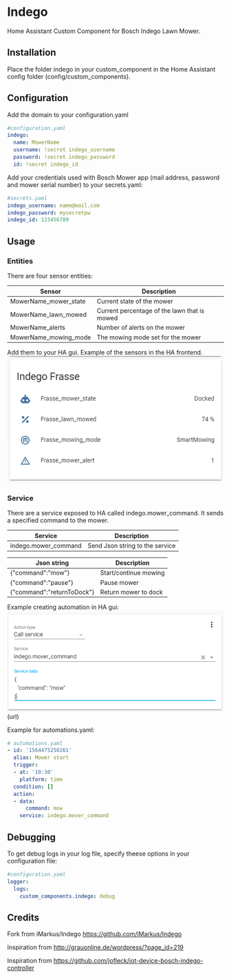# Indego
Home Assistant Custom Component for Bosch Indego Lawn Mower.

## Installation
Place the folder indego in your custom_component in the Home Assistant config folder (config/custom_components).
    
## Configuration
Add the domain to your configuration.yaml
``` yaml
#configuration.yaml
indego:
  name: MowerName
  username: !secret indego_username
  password: !secret indego_password
  id: !secret indego_id
```

Add your credentials used with Bosch Mower app (mail address, password and mower serial number) to your secrets.yaml: 
``` yaml
#secrets.yaml
indego_username: name@mail.com
indego_password: mysecretpw
indego_id: 123456789
```
## Usage

### Entities
There are four sensor entities:

|Sensor | Description|
|-------|------------|
|MowerName_mower_state | Current state of the mower|
|MowerName_lawn_mowed | Current percentage of the lawn that is mowed|
|MowerName_alerts | Number of alerts on the mower|
|MowerName_mowing_mode | The mowing mode set for the mower|

Add them to your HA gui. Example of the sensors in the HA frontend.
![GitHub Logo](/doc/Indego_Sensors.PNG)

### Service
There are a service exposed to HA called indego.mower_command. It sends a specified command to the mower.

|Service |Description|
|-------|------------|
|indego.mower_command | Send Json string to the service|

|Json string|Description|
|-------|------------|
|{"command":"mow"} | Start/continue mowing|
|{"command":"pause"} | Pause mower|
|{"command":"returnToDock"} | Return mower to dock|

Example creating automation in HA gui:
![GitHub Logo](/doc/Indego_Call_Service.PNG)(url)

Example for automations.yaml:

``` yaml
# automations.yaml
- id: '1564475250261'
  alias: Mower start
  trigger:
  - at: '10:30'
    platform: time
  condition: []
  action:
  - data:
      command: mow
    service: indego.mover_command
```

## Debugging
To get debug logs in your log file, specify theese options in your configuration file:

``` yaml
#configuration.yaml
logger:
  logs:
    custom_components.indego: debug
```

## Credits

Fork from iMarkus/Indego https://github.com/iMarkus/Indego

Inspiration from http://grauonline.de/wordpress/?page_id=219

Inspiration from https://github.com/jofleck/iot-device-bosch-indego-controller
